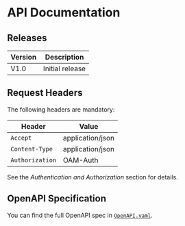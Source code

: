 # API Documentation

## Releases

| Version | Description |
|---------|-------------|
| V1.0    | Initial release |

## Request Headers

The following headers are mandatory:

| Header          | Value                  |
|----------------|------------------------|
| `Accept`       | application/json       |
| `Content-Type` | application/json       |
| `Authorization` | OAM-Auth <access-token> |

See the *Authentication and Authorization* section for details.

## OpenAPI Specification

You can find the full OpenAPI spec in [`OpenAPI.yaml`](OpenAPI.yaml).
